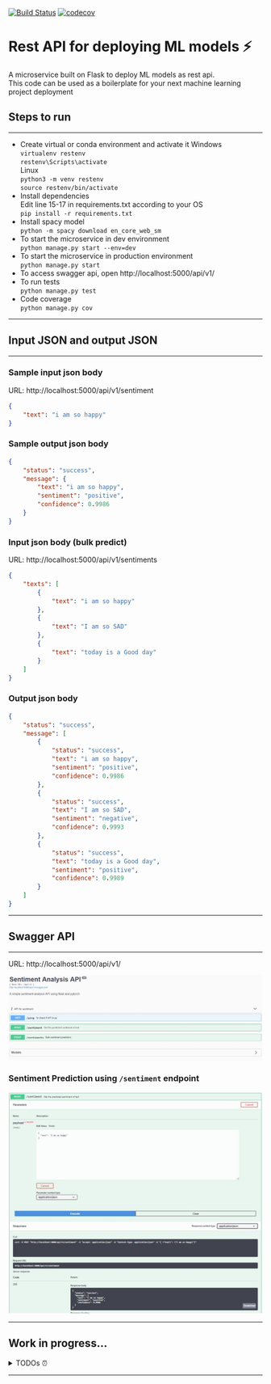 [![Build Status](https://travis-ci.org/hpanwar08/rest-api-ml-model.svg?branch=master)](https://travis-ci.org/hpanwar08/rest-api-ml-model
)
[![codecov](https://codecov.io/gh/hpanwar08/rest-api-ml-model/branch/master/graph/badge.svg)](https://codecov.io/gh/hpanwar08/rest-api-ml-model)

# Rest API for deploying ML models :zap:

A microservice built on Flask to deploy ML models as rest api.  
This code can be used as a boilerplate for your next machine learning project deployment

## Steps to run
---

* Create virtual or conda environment and activate it
  Windows  
  `virtualenv restenv`  
  `restenv\Scripts\activate`  
  Linux  
  `python3 -m venv restenv`  
  `source restenv/bin/activate`
* Install dependencies  
  Edit line 15-17 in requirements.txt according to your OS  
  `pip install -r requirements.txt`  
* Install spacy model  
  ```python -m spacy download en_core_web_sm```
* To start the microservice in dev environment  
  ```python manage.py start --env=dev```  
* To start the microservice in production environment  
  ```python manage.py start```
* To access swagger api, open http://localhost:5000/api/v1/
* To run tests  
  ```python manage.py test```
* Code coverage  
  ```python manage.py cov```
---

## Input JSON and output JSON
---

### Sample input json body

URL: http://localhost:5000/api/v1/sentiment  

```json
{
	"text": "i am so happy"
}
```

### Sample output json body

```json
{
    "status": "success",
    "message": {
        "text": "i am so happy",
        "sentiment": "positive",
        "confidence": 0.9986
    }
}
```

### Input json body (bulk predict)

URL: http://localhost:5000/api/v1/sentiments  

```json
{
    "texts": [
        {
            "text": "i am so happy"
        },
        {
            "text": "I am so SAD"
        },
        {
            "text": "today is a Good day"
        }
    ]
}
```

### Output json body

```json
{
    "status": "success",
    "message": [
        {
            "status": "success",
            "text": "i am so happy",
            "sentiment": "positive",
            "confidence": 0.9986
        },
        {
            "status": "success",
            "text": "I am so SAD",
            "sentiment": "negative",
            "confidence": 0.9993
        },
        {
            "status": "success",
            "text": "today is a Good day",
            "sentiment": "positive",
            "confidence": 0.9989
        }
    ]
}
```

---

## Swagger API
---

URL: http://localhost:5000/api/v1/  

![Swagger API](/imgs/swagger1.JPG "Swagger API")

### Sentiment Prediction using ```/sentiment``` endpoint

![Sentiment](/imgs/senti1.JPG "Sentiment predict")

---

## Work in progress... 
<details><summary>TODOs ⏰</summary><p>

- [x] add sentiment analysis model  
- [x] update api  
- [x] add tests  
- [ ] add load testing  
- [ ] add database to store predictions  
- [ ] dockerize the app  
- [ ] add authentication  

</p></details>

---
